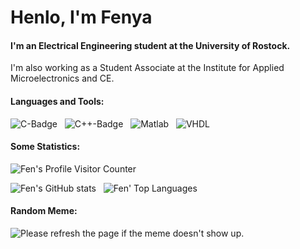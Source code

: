 # Henlo, I'm Fenya
#### I'm an Electrical Engineering student at the University of Rostock. 
I'm also working as a Student Associate at the Institute for Applied Microelectronics and CE.


#### Languages and Tools:

![C-Badge](https://img.shields.io/static/v1?label=&message=%20&color=gray&logo=c&style=flat-square)
&nbsp;
![C++-Badge](https://img.shields.io/static/v1?label=&message=C%2B%2B&color=gray&logo=cplusplus&style=flat-square)
&nbsp;
![Matlab](https://img.shields.io/static/v1?label=&message=Matlab&color=orange&style=flat-square)
&nbsp;
![VHDL](https://img.shields.io/static/v1?label=Vivado&message=VHDL&color=green&labelColor=gray&style=flat-square)


#### Some Statistics:

![Fen's Profile Visitor Counter](https://komarev.com/ghpvc/?username=FenFr&color=blueviolet&style=flat-square)

![Fen's GitHub stats](https://github-readme-stats.vercel.app/api?username=FenFr&theme=aura&show_icons=true)
&nbsp;
![Fen' Top Languages](https://github-readme-stats.vercel.app/api/top-langs/?username=FenFr&theme=aura&layout=default&show_icons=true)


#### Random Meme:
<img src='https://random-memer.herokuapp.com/' title="Meme" alt="Please refresh the page if the meme doesn't show up.">
